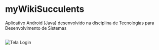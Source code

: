 # myWikiSucculents
Aplicativo Android (Java) desenvolvido na disciplina de Tecnologias para Desenvolvimento de Sistemas 

##

<img  align="center" alt="Tela Login" src="https://i.imgur.com/ttz8wMC.png"> 
